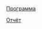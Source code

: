 [Программа](https://drive.google.com/file/d/12TJPwL2FoTuQz5IMk01T0E-28IrlL3ON/view?usp=sharing)

[Отчёт](https://docs.google.com/document/d/1z4Qe1pxksrc45zBsC_C91JiYbXFTDbj5/edit?usp=sharing&ouid=108492340947716994570&rtpof=true&sd=true)
